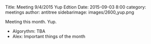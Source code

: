 Title: Meeting 9/4/2015 Yup Edtion 
Date: 2015-09-03 8:00 
category: meetings
author: antitree
sidebarimage: images/2600_yup.png

Meeting this month. Yup.

* Algorythm: TBA
* Alex: Important things of the month 
